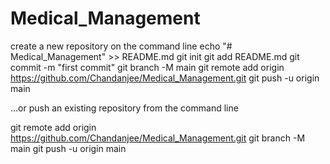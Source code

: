 # Medical_Management

 create a new repository on the command line
 echo "# Medical_Management" >> README.md
git init
git add README.md
git commit -m "first commit"
git branch -M main
git remote add origin https://github.com/Chandanjee/Medical_Management.git
git push -u origin main


…or push an existing repository from the command line


 git remote add origin https://github.com/Chandanjee/Medical_Management.git
git branch -M main
git push -u origin main
